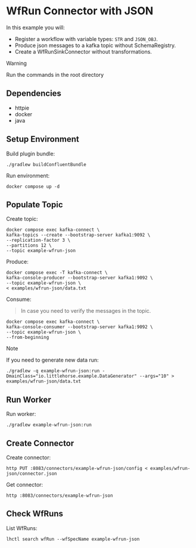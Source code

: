 # WfRun Connector with JSON

In this example you will:

- Register a workflow with variable types: `STR` and `JSON_OBJ`.
- Produce json messages to a kafka topic without SchemaRegistry.
- Create a WfRunSinkConnector without transformations.

> [!WARNING]
> Run the commands in the root directory

## Dependencies

- httpie
- docker
- java

## Setup Environment

Build plugin bundle:

```shell
./gradlew buildConfluentBundle
```

Run environment:

```shell
docker compose up -d
```

## Populate Topic

Create topic:

```shell
docker compose exec kafka-connect \
kafka-topics --create --bootstrap-server kafka1:9092 \
--replication-factor 3 \
--partitions 12 \
--topic example-wfrun-json
```

Produce:

```shell
docker compose exec -T kafka-connect \
kafka-console-producer --bootstrap-server kafka1:9092 \
--topic example-wfrun-json \
< examples/wfrun-json/data.txt
```

Consume:

> In case you need to verify the messages in the topic.

```shell
docker compose exec kafka-connect \
kafka-console-consumer --bootstrap-server kafka1:9092 \
--topic example-wfrun-json \
--from-beginning
```

> [!NOTE]
> If you need to generate new data run:

```shell
./gradlew -q example-wfrun-json:run -DmainClass="io.littlehorse.example.DataGenerator" --args="10" > examples/wfrun-json/data.txt
```

## Run Worker

Run worker:

```shell
./gradlew example-wfrun-json:run
```

## Create Connector

Create connector:

```shell
http PUT :8083/connectors/example-wfrun-json/config < examples/wfrun-json/connector.json
```

Get connector:

```shell
http :8083/connectors/example-wfrun-json
```

## Check WfRuns

List WfRuns:

```shell
lhctl search wfRun --wfSpecName example-wfrun-json
```
